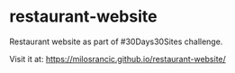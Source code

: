 # restaurant-website

Restaurant website as part of #30Days30Sites challenge.

Visit it at: https://milosrancic.github.io/restaurant-website/
